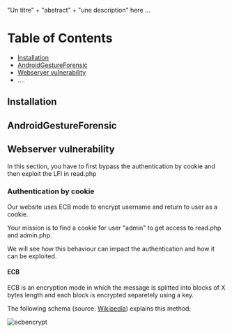 "Un titre" + "abstract" + "une description" here ...
# Table of Contents
* [Installation](./README.md/#installation)
* [AndroidGestureForensic](./README.md/#androidGestureForensic)
* [Webserver vulnerability](./README.md/#webserver-vulnerability)
* ....

## Installation

## AndroidGestureForensic

## Webserver vulnerability
In this section, you have to first bypass the authentication by cookie and then exploit the LFI in read.php
### Authentication by cookie
Our website uses ECB mode to encrypt username and return to user as a cookie.

Your mission is to find a cookie for user "admin" to get access to read.php and admin.php.

We will see how this behaviour can impact the authentication and how it can be exploited.

#### ECB
ECB is an encryption mode in which the message is splitted into blocks of X bytes length and each block is encrypted separetely using a key.

The following schema (source: [Wikipedia](https://en.wikipedia.org/wiki/Block_cipher_mode_of_operation)) explains this method:

![ecbencrypt](https://user-images.githubusercontent.com/26149560/36741024-5cc2be06-1be4-11e8-96c4-8c0684934230.PNG)
